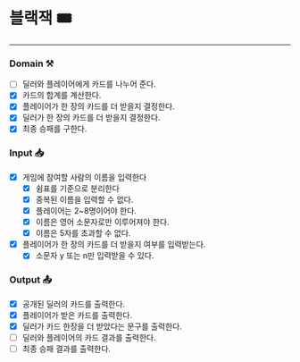 # 블랙잭 🎟️

---

### Domain ⚒️
- [ ] 딜러와 플레이어에게 카드를 나누어 준다.
- [x] 카드의 합계를 계산한다.
- [x] 플레이어가 한 장의 카드를 더 받을지 결정한다.
- [x] 딜러가 한 장의 카드를 더 받을지 결정한다.
- [x] 최종 승패를 구한다.

### Input 📥
- [x] 게임에 참여할 사람의 이름을 입력한다
    - [x] 쉼표를 기준으로 분리한다
    - [x] 중복된 이름을 입력할 수 없다.
    - [x] 플레이어는 2~8명이어야 한다.
    - [x] 이름은 영어 소문자로만 이루어져야 한다.
    - [x] 이름은 5자를 초과할 수 없다.
- [x] 플레이어가 한 장의 카드를 더 받을지 여부를 입력받는다.
    - [x] 소문자 y 또는 n만 입력받을 수 있다.

### Output 📤
- [x] 공개된 딜러의 카드를 출력한다.
- [x] 플레이어가 받은 카드를 출력한다.
- [x] 딜러가 카드 한장을 더 받았다는 문구를 출력한다.
- [ ] 딜러와 플레이어의 카드 결과를 출력한다.
- [ ] 최종 승패 결과를 출력한다.
